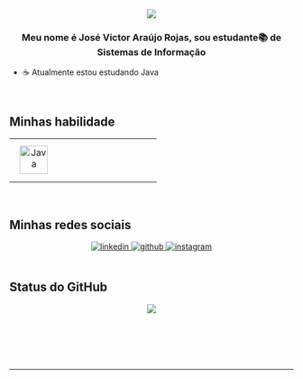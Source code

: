 <div align="center">
<img src="https://cdna.artstation.com/p/assets/images/images/035/693/656/original/gwyneth-balucio-hello-world.gif?1615642877" />
</div>  
  

### <div align="center">Meu nome é José Victor Araújo Rojas, sou estudante📚 de Sistemas de Informação</div>  
  

- ☕ Atualmente estou estudando Java  
  

<br/>  


## Minhas habilidade
<table><tr><td valign="top" width="33%">

<div align="center">  
<a href="https://www.java.com/" target="_blank"><img style="margin: 10px" src="https://profilinator.rishav.dev/skills-assets/java-original-wordmark.svg" alt="Java" height="50" /></a>  
</div>

</td><td valign="top" width="33%">



</td><td valign="top" width="33%">



</td></tr></table>  

<br/>  


## Minhas redes sociais  
<div align="center">
<a href="https://linkedin.com/in/jose-victor-rojas" target="_blank">
<img src=https://img.shields.io/badge/linkedin-%231E77B5.svg?&style=for-the-badge&logo=linkedin&logoColor=white alt=linkedin style="margin-bottom: 5px;" />
</a>
<a href="https://github.com/josevictoraraujorojas" target="_blank">
<img src=https://img.shields.io/badge/github-%2324292e.svg?&style=for-the-badge&logo=github&logoColor=white alt=github style="margin-bottom: 5px;" />
</a>
<a href="https://instagram.com/jose_victor_rojas" target="_blank">
<img src=https://img.shields.io/badge/instagram-%23000000.svg?&style=for-the-badge&logo=instagram&logoColor=white alt=instagram style="margin-bottom: 5px;" />
</a>  
</div>  
  

<br/>  


## Status do GitHub 
<div align="center"><img src="https://github-readme-stats.vercel.app/api?username=josevictoraraujorojas&show_icons=true&count_private=true&hide_border=true" align="center" /></div>  

<br/>  



  

<br/>  

  

<br/>  

  

<br/>  


<br />

----
